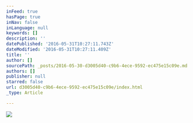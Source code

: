 ```yaml
---
inFeed: true
hasPage: true
inNav: false
inLanguage: null
keywords: []
description: ''
datePublished: '2016-05-31T10:27:11.743Z'
dateModified: '2016-05-31T10:27:11.409Z'
title: ''
author: []
sourcePath: _posts/2016-05-30-d3005d40-c9b6-4ece-9592-ec475e15c09e.md
authors: []
publisher: null
starred: false
url: d3005d40-c9b6-4ece-9592-ec475e15c09e/index.html
_type: Article

---
```

![](https://the-grid-user-content.s3-us-west-2.amazonaws.com/2d4141b8-a412-4cf0-bdcc-7224de8f7dec.jpg)